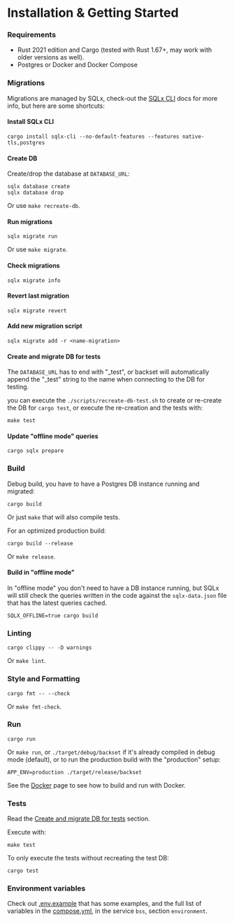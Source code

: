 # Installation & Getting Started

### Requirements

- Rust 2021 edition and Cargo (tested with Rust 1.67+, may work with older versions as well).
- Postgres or Docker and Docker Compose

### Migrations

Migrations are managed by SQLx, check-out the
[SQLx CLI](https://github.com/launchbadge/sqlx/blob/main/sqlx-cli/README.md) docs
for more info, but here are some shortcuts:

#### Install SQLx CLI

```shell
cargo install sqlx-cli --no-default-features --features native-tls,postgres
```

#### Create DB

Create/drop the database at `DATABASE_URL`:

```shell
sqlx database create
sqlx database drop
```

Or use `make recreate-db`.

#### Run migrations

```shell
sqlx migrate run
```

Or use `make migrate`.

#### Check migrations

```shell
sqlx migrate info
```

#### Revert last migration

```shell
sqlx migrate revert
```

#### Add new migration script

```shell
sqlx migrate add -r <name-migration>
```


#### Create and migrate DB for tests

The `DATABASE_URL` has to end with "_test", or backset will automatically
append the "_test" string to the name when connecting to the DB for testing.

you can execute the `./scripts/recreate-db-test.sh` to create or re-create the
DB for `cargo test`, or execute the re-creation and the tests with:

```shell
make test
```

#### Update "offline mode" queries

```shell
cargo sqlx prepare
```

### Build

Debug build, you have to have a Postgres DB instance running and migrated:

```shell
cargo build
```

Or just `make` that will also compile tests.

For an optimized production build:

```shell
cargo build --release
```

Or `make release`.

#### Build in "offline mode"

In "offline mode" you don't need to have a DB instance running,
but SQLx will still check the queries written in the code against
the `sqlx-data.json` file that has the latest queries cached.

```shell
SQLX_OFFLINE=true cargo build
```

### Linting

```shell
cargo clippy -- -D warnings
```

Or `make lint`.

### Style and Formatting

```shell
cargo fmt -- --check
```

Or `make fmt-check`.

### Run

```shell
cargo run
```

Or `make run`, or `./target/debug/backset` if it's already compiled in debug mode (default),
or to run the production build with the "production" setup:

```shell
APP_ENV=production ./target/release/backset
```

See the [Docker](docker.md) page to see how to build and run with Docker.


### Tests

Read the [Create and migrate DB for tests](#create-and-migrate-db-for-tests) section.

Execute with:

```shell
make test
```

To only execute the tests without recreating the test DB:

```shell
cargo test
```

### Environment variables

Check out [.env.example](../.env.example) that has some examples, and the full list
of variables in the [compose.yml](../compose.yml), in the service `bss`,
section `environment`.
